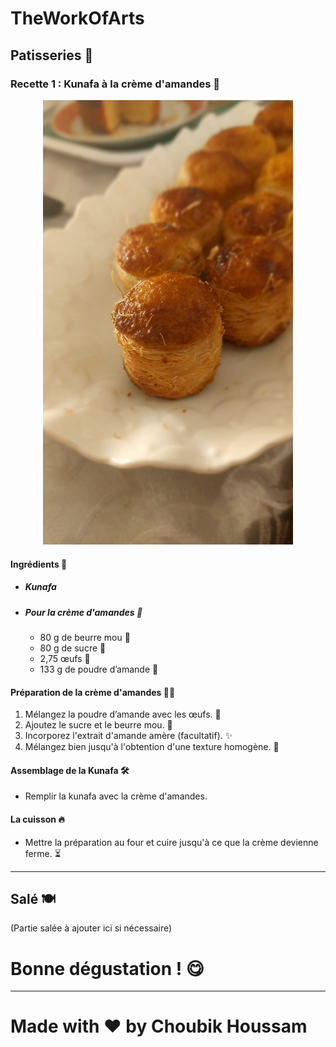 # TheWorkOfArts

## **Patisseries 🍰**

### Recette 1 : Kunafa à la crème d'amandes 🍰

<div align="center">
    <img src="https://github.com/HoussamCbk/TheWorkOfArts/blob/main/P%C3%A2tisseries%20/Kunnafa%20x%20Cr%C3%A8me%20d'Amandes/KunnafaXCr%C3%A8med'Amandes.jpeg" alt="Image de Kunafa" width="400"/>
</div>

#### Ingrédients 📝
- ##### Kunafa
- ##### Pour la crème d'amandes 🌰
  - 80 g de beurre mou 🧈
  - 80 g de sucre 🍬
  - 2,75 œufs 🥚
  - 133 g de poudre d’amande 🌿

#### Préparation de la crème d'amandes 👩‍🍳
1. Mélangez la poudre d’amande avec les œufs. 🥄
2. Ajoutez le sucre et le beurre mou. 🍶
3. Incorporez l'extrait d'amande amère (facultatif). ✨
4. Mélangez bien jusqu'à l'obtention d'une texture homogène. 💪

#### Assemblage de la Kunafa 🛠️
- Remplir la kunafa avec la crème d'amandes.

#### La cuisson 🔥
- Mettre la préparation au four et cuire jusqu'à ce que la crème devienne ferme. ⏳

---

## Salé 🍽️
(Partie salée à ajouter ici si nécessaire)

# Bonne dégustation ! 😋

---

# **Made with ❤️ by Choubik Houssam**
